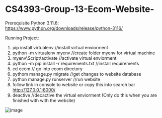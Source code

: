 # CS4393-Group-13-Ecom-Website-

Prerequisite
  Python 3.11.6:
  https://www.python.org/downloads/release/python-3116/


Running Project:
1. pip install virtualenv //install virtual enviorment
2. python -m virtualenv myenv //create folder myenv for virtual machine
3. myenv\Script\activate //activate virtual enviorment
4. python -m pip install -r requirements.txt //install requirements 
5. cd ecom // go into ecom directory
6. pythom manage.py migrate //get changes to website database
7. python manage.py runserver //run website
8. follow link in console to website or copy this into search bar http://127.0.0.1:8000/
9. deactive //decactive the virtual enviorment (Only do this when you are finished with with the website)

![image](https://github.com/DivineBanhBao/CS4393-Group-13-Ecom-Website-/assets/99203436/1a6c331a-6de0-4312-8f3a-fe6b2cdc1c0f)


